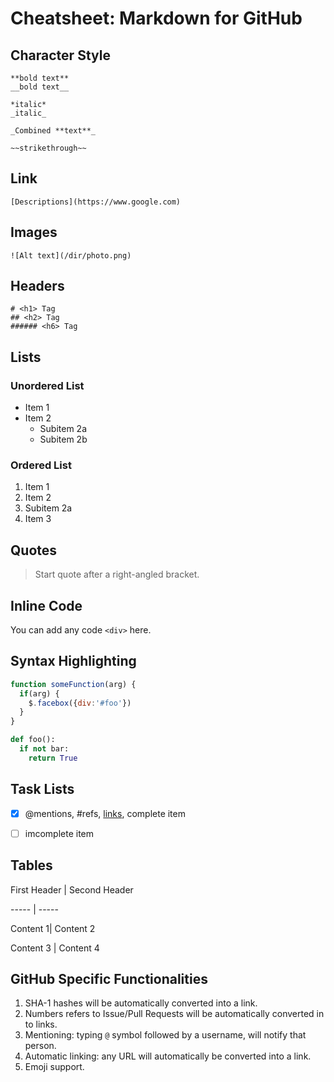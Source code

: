 # Cheatsheet: Markdown for GitHub

## Character Style

```
**bold text**
__bold text__

*italic*
_italic_

_Combined **text**_

~~strikethrough~~
```

## Link

```
[Descriptions](https://www.google.com)
```

## Images

```
![Alt text](/dir/photo.png)
```

## Headers

```
# <h1> Tag
## <h2> Tag
###### <h6> Tag
```

## Lists

### Unordered List

* Item 1
* Item 2
  * Subitem 2a
  * Subitem 2b

### Ordered List

1. Item 1
2. Item 2
  3. Subitem 2a
4. Item 3

## Quotes

> Start quote after a right-angled bracket.

## Inline Code

You can add any code `<div>` here.

## Syntax Highlighting

```javascript
function someFunction(arg) {
  if(arg) {
    $.facebox({div:'#foo'})
  }
}
```

```python
def foo():
  if not bar:
    return True
```



## Task Lists

- [x] @mentions, #refs, [links](https://www.123.com), complete item
- [ ] imcomplete item



## Tables

First Header | Second Header

----- | -----

Content 1| Content 2

Content 3 | Content 4



## GitHub Specific Functionalities

1. SHA-1 hashes will be automatically converted into a link.
2. Numbers refers to Issue/Pull Requests will be automatically converted in to links.
3. Mentioning: typing `@` symbol followed by a username, will notify that person.
4. Automatic linking: any URL will automatically be converted into a link.
5. Emoji support.


